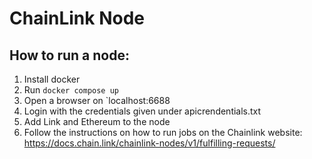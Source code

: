 # ChainLink Node 

## How to run a node:
1. Install docker 
2. Run `docker compose up`
3. Open a browser on `localhost:6688
4. Login with the credentials given under apicrendentials.txt
5. Add Link and Ethereum to the node
6. Follow the instructions on how to run jobs on the Chainlink website:
https://docs.chain.link/chainlink-nodes/v1/fulfilling-requests/